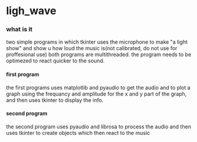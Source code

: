 # ligh_wave

### what is it
two simple programs in which tkinter uses the microphone to make "a light show" and show u how loud the music is(not calibrated, do not use for proffesional use) both programs are multithreaded.
the program needs to be optimezed to react quicker to the sound.

#### first program
the first programs uses matplotlib and pyaudio to get the audio and to plot a graph using the frequancy and amplitude for the x and y part of the graph, and then uses tkinter to display the info.

#### second program
the second program uses pyaudio and librosa to process the audio and then uses tkinter to create objects which then react to the music
